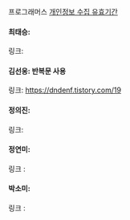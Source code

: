 프로그래머스 [개인정보 수집 유효기간](https://school.programmers.co.kr/learn/courses/30/lessons/150370)<br>

#### 최태승: 
링크: 

#### 김선웅: 반복문 사용
링크: https://dndenf.tistory.com/19

#### 정의진: 
링크: 

#### 정연미:
링크 : 

#### 박소미:
링크 : 
